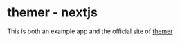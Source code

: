 # themer - nextjs

This is both an example app and the official site of [themer](https://github.com/barelyhuman/themer)
